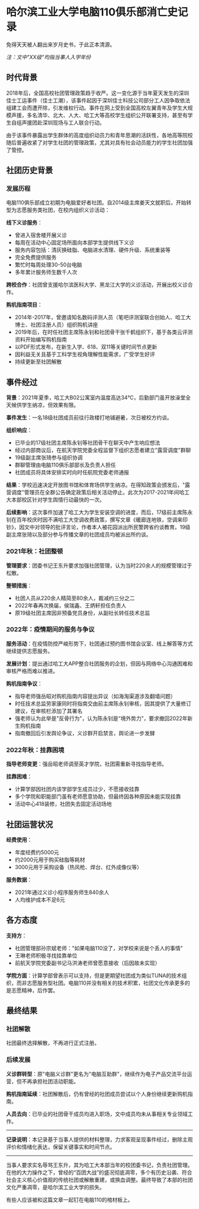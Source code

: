 # 哈尔滨工业大学电脑110俱乐部消亡史记录

免得天天被人翻出来岁月史书，于此正本清源。

*注：文中"XX级"均指当事人入学年份*

## 时代背景

2018年后，全国高校社团管理政策趋于收严。这一变化源于当年夏天发生的深圳佳士工运事件（佳士工潮），该事件起因于深圳佳士科技公司部分工人因争取依法组建工会而遭开除，引发维权行动。事件在网上受到全国高校左翼青年及学生大规模声援，多名清华、北大、人大、哈工大等高校学生组织公开联署支持，甚至有学生自组声援团赴深圳现场与工人联合行动。

由于该事件暴露出学生群体的高度组织动员力和青年思潮的活跃性，各地高等院校随后普遍收紧了对学生社团的管理政策，尤其对具有社会动员能力的学生社团加强了管控。

## 社团历史背景

### 发展历程

电脑110俱乐部成立初期为电脑爱好者社团。自2014级主席姜天文就职后，开始转型为志愿服务类社团，在校内组织义诊活动：

**线下义诊服务**：
- 曾进入宿舍楼开展义诊
- 每周在活动中心固定场所面向本部学生提供线下义诊
- 服务内容包括：清灰换硅脂、电脑进水清理、硬件升级、系统重装等
- 完全免费提供服务
- 繁忙时每周处理30-50台电脑
- 多年累计服务师生数千人次

**跨校合作**：社团曾支援哈尔滨医科大学、黑龙江大学的义诊活动，开展出校义诊合作。

**购机指南项目**：
- 2014年-2017年，曾邀请知名数码评测人员（笔吧评测室联合创始人、哈工大博士、社团注册人员）组织购机讲座
- 2019年后，在时任社团主席陈永钊和社团骨干张千鹤组织下，基于各类云评测资料开始编写购机指南
- 以PDF形式发布，在新生入学、618、双11等关键时间节点更新
- 因利益无关且基于工科学生视角理解性能需求，广受学生好评
- 持续更新至社团解散

## 事件经过

**背景**：2021年夏季，哈工大B02公寓室内温度高达34℃，后勤部门虽开放澡堂全天候供学生纳凉，但效果有限。

**事件发生**：一名18级社团成员前往行政楼打地铺避暑，次日被校方约谈。

**组织响应**：
- 已毕业的17级社团主席陈永钊等社团骨干在聊天中产生响应想法
- 经过内部商议后，在航天学院党委全程监督下组织志愿者建立"露营调度"群聊
- 19级副主席张琦参与组织协调
- 群聊管理由电脑110俱乐部部长及负责人担任
- 社团成员将具体安排实时向时任航院党委老师通报

**结果**：学校迅速决定开放图书馆和体育场供学生纳凉。在得知政策会颁发后，"露营调度"管理员在全群公告确定政策后相关活动停止。此次为2017-2021年间哈工大本部校区针对学生舆情行动最快的一次。

**后续影响**：这次事件加速了哈工大为学生安装空调的进度，而后，17级前主席陈永钊在百年校庆时因不满哈工大空调收费政策，撰写文章《暖廊连地铁，空调来印钞》，因文中对领导的批评言论，作者本人被花园派出所民警跨省约谈教育。19级副主席张琦以及部分参与传播文章的社团成员均被派出所约谈。

### 2021年秋：社团整顿

**管理要求**：团委书记王东升要求加强社团管理，认为当时220余人的规模管理过于松散。

**整顿措施**：
- 社团人员从220余人精简至80余人，裁减约三分之二
- 2022年春再次换届，侯瑞鑫、王炳轩担任负责人
- 原19级社团主席因非预备党员身份，从副社长转任技术总监

### 2022年：疫情期间的服务与争议

**服务活动**：在疫情防控严峻形势下，社团通过预约图书馆会议室、线上解答等方式继续提供志愿服务。

**发展计划**：提出通过哈工大APP整合社团服务的企划，但因与网络中心沟通困难和审核严格而难以推进。

**购机指南争议**：
- 指导老师强岳昭对购机指南内容提出异议（如海淘渠道涉及翻墙问题）
- 时任技术总监劳家康同时将指南交由前主席陈永钊审核，因其提供了大量修订建议，在审核栏添加了其署名
- 强老师认为此举是"反骨行为"，认为陈永钊是“境外势力”，要求撤回2022年新生购机指南
- 指南撤回后引发舆论争议，义诊群开启禁言，舆论进一步发酵

### 2022年秋：挂靠困境

**指导老师变更**：强岳昭老师调至英才学院，社团需重新寻找指导老师。

**挂靠困难**：
- 计算学部因社团内该学部学生成员过少，不愿接收挂靠
- 多个学院和职能部门虽有老师愿意协助，但最终因各种原因未能实现挂靠
- 活动中心418装修，社团失去固定活动场地

## 社团运营状况

**经费使用**：
- 年度经费约5000元
- 约2000元用于购买硅脂等耗材
- 3000元用于采购设备（热风枪、焊台、红外成像仪等）

**服务数据**：
- 2021年通过义诊小程序服务师生840余人
- 人均维护成本不足6元

## 各方态度

**支持方**：
- 社团管理部孙宗斌老师："如果电脑110没了，对学校来说是个丢人的事情"
- 王琳老师积极寻找挂靠单位
- 前航天学院党委副书记马洪涛老师曾愿意接收（后因故未实现）

**学院方面**：计算学部曾表示可以支持，但是更期望社团成为类似TUNA的技术组织，而非志愿服务型社团。电脑110并没有相关的技术积累，社团文化传承更多的是志愿精神，后作罢。

## 最终结果

### 社团解散

社团最终选择解散，不再进行正式注册。

### 后续发展

**义诊群转型**：原"电脑义诊群"更名为"电脑互助群"，继续作为电子产品交流平台运营，但不再承担社团活动职能。

**购机指南延续**：社团解散后，仍有曾经的社团成员尝试以个人身份继续更新购机指南。

**人员去向**：已毕业的社团骨干成员均进入职场，文中成员均未从事相关专业领域工作。

---

**记录说明**：本记录基于当事人提供的材料整理，力求客观呈现事件经过，删除主观评价和情绪化表达，保留关键事实和时间节点。

---

当事人要求实名辱骂王东升，其为哈工大本部当年的校团委书记，负责社团管理。在他的大力操作之下，曾经的“百团大战”的盛况彻底凋零，多个有历史沿袭、符合社会主义核心价值观的传统社团或解散重建，或换血调整。最终导致了本部的社团文化严重凋零，是哈尔滨工业大学的损失。

有些人应该被和这篇文章一起钉在电脑110的棺材板上。
